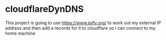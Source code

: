 # cloudflareDynDNS

This project is going to use https://www.ipify.org/ to work out my external IP address and then add a records for it to cloudflare so i can connect to my home machine
